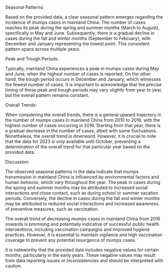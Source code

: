 Seasonal Patterns:

Based on the provided data, a clear seasonal pattern emerges regarding the incidence of mumps cases in mainland China. The number of cases reaches its peak during the spring and summer months (March to August), specifically in May and June. Subsequently, there is a gradual decline in cases during the fall and winter months (September to February), with December and January representing the lowest point. This consistent pattern spans across multiple years.

Peak and Trough Periods:

Typically, mainland China experiences a peak in mumps cases during May and June, when the highest number of cases is reported. On the other hand, the trough period occurs in December and January, which witnesses the fewest number of cases. It is important to acknowledge that the precise timing of these peak and trough periods may vary slightly from year to year, but the overall pattern remains constant.

Overall Trends:

When considering the overall trends, there is a general upward trajectory in the number of mumps cases in mainland China from 2010 to 2016, with the highest number of cases occurring in 2016. Starting from that year, there is a gradual decrease in the number of cases, albeit with some fluctuations. Nonetheless, the overall trend is downward. However, it is crucial to note that the data for 2023 is only available until October, preventing a determination of the overall trend for that particular year based on the provided data.

Discussion:

The observed seasonal patterns in the data indicate that mumps transmission in mainland China is influenced by environmental factors and human behavior, which vary throughout the year. The peak in cases during the spring and summer months may be attributed to increased social interactions and close contact, such as during school or summer vacation periods. Conversely, the decline in cases during the fall and winter months may be attributed to reduced social interactions and increased awareness of preventive measures, such as vaccination.

The overall trend of decreasing mumps cases in mainland China from 2016 onwards is promising and potentially indicative of successful public health interventions, including vaccination campaigns and improved hygiene practices. However, it is essential to maintain vigilance and high vaccination coverage to prevent any potential resurgence of mumps cases.

It is noteworthy that the provided data includes negative values for certain months, particularly in the early years. These negative values may result from data reporting issues or inconsistencies and should be interpreted with caution.